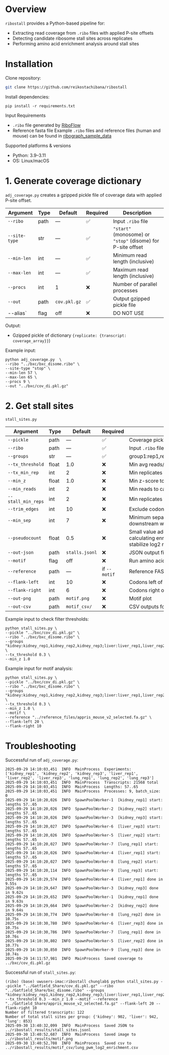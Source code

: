 # Overview

`ribostall` provides a Python-based pipeline for:
- Extracting read coverage from `.ribo` files with applied P-site offsets  
- Detecting candidate ribosome stall sites across replicates  
- Performing amino acid enrichment analysis around stall sites

# Installation

Clone repository:
```bash
git clone https://github.com/reikostachibana/ribostall
```

Install dependencies:
```
pip install -r requirements.txt
```

Input Requirements
* `.ribo` file generated by [RiboFlow](https://github.com/ribosomeprofiling/riboflow)
* Reference fasta file
Example `.ribo` files and reference files (human and mouse) can be found in [ribograph_sample_data](https://github.com/ribosomeprofiling/ribograph_sampledata?tab=readme-ov-file)

Supported platforms & versions
* Python: 3.9–3.11
* OS: Linux/macOS

# 1. Generate coverage dictionary

`adj_coverage.py` creates a gzipped pickle file of coverage data with applied P-site offset.

| Argument      | Type   | Default | Required | Description |
|---------------|--------|---------|----------|-------------|
| `--ribo`      | path   | —       | ✅       | Input `.ribo` file |
| `--site-type` | str    | —       | ✅       | `"start"` (monosome) or `"stop"` (disome) for P-site offset |
| `--min-len`   | int    | —       | ✅       | Minimum read length (inclusive) |
| `--max-len`   | int    | —       | ✅       | Maximum read length (inclusive) |
| `--procs`     | int    | 1       | ❌       | Number of parallel processes |
| `--out`       | path   | `cov.pkl.gz` | ✅ | Output gzipped pickle file |
| --alias`       | flag   | off  | ❌ | DO NOT USE  |

Output:
* Gzipped pickle of dictionary `{replicate: {transcript: coverage_array}}`)

Example input:
```
python adj_coverage.py  \
--ribo "../bxc/bxc_disome.ribo" \
--site-type "stop" \
--min-len 57 \
--max-len 65 \
--procs 9 \
--out "../bxc/cov_di.pkl.gz"
```

# 2. Get stall sites

`stall_sites.py`

| Argument         | Type   | Default | Required | Description |
|------------------|--------|---------|----------|-------------|
| `--pickle`       | path   | —       | ✅       | Coverage pickle (`.pkl.gz`) |
| `--ribo`         | path   | —       | ✅       | Input `.ribo` file |
| `--groups`       | str    | —       | ✅       | group1:rep1,rep2,rep3;group2:rep1,rep2,rep3;group3... |
| `--tx_threshold` | float  | 1.0     | ❌       | Min avg reads/nt to keep transcript |
| `--tx_min_rep`    | int    | 2       | ❌       | Min replicates to support transcript |
| `--min_z`        | float  | 1.0     | ❌       | Min z-score to call stall site |
| `--min_reads`    | int    | 2       | ❌       | Min reads to call stall site |
| `--stall_min_reps` | int   | 2       | ❌       | Min replicates to support stall site |
| `--trim_edges`   | int    | 10      | ❌       | Exclude codons at CDS ends |
| `--min_sep`      | int    | 7       | ❌       | Minimum separation between consensus sites; prefer downstream when closer than this |
| `--pseudocount`   | float  | 0.5     | ❌       | Small value added to all amino acid counts before calculating enrichment, to avoid division by zero and stabilize log2 ratios |
| `--out-json`     | path   | `stalls.jsonl` | ❌ | JSON output file |
| `--motif`        | flag   | off     | ❌       | Run amino acid motif analysis |
| `--reference`    | path   | —       | if `--motif` | Reference FASTA file |
| `--flank-left`   | int    | 10      | ❌       | Codons left of P-site for motif |
| `--flank-right`  | int    | 6       | ❌       | Codons right of P-site for motif |
| `--out-png`      | path   | `motif.png`    | ❌ | Motif plot |
| `--out-csv`      | path   | `motif_csv/`   | ❌ | CSV outputs for motif enrichment |

Example input to check filter thresholds:
```
python stall_sites.py \
--pickle "../bxc/cov_di.pkl.gz" \
--ribo "../bxc/bxc_disome.ribo" \
--groups "kidney:kidney_rep1,kidney_rep2,kidney_rep3;liver:liver_rep1,liver_rep2,liver_rep3;lung:lung_rep1,lung_rep2,lung_rep3" \
--tx_threshold 0.3 \
--min_z 1.0
```

Example input for motif analysis:
```
python stall_sites.py \
--pickle "../bxc/cov_di.pkl.gz" \
--ribo "../bxc/bxc_disome.ribo" \
--groups "kidney:kidney_rep1,kidney_rep2,kidney_rep3;liver:liver_rep1,liver_rep2,liver_rep3;lung:lung_rep1,lung_rep2,lung_rep3" \
--tx_threshold 0.3 \
--min_z 1.0 \
--motif \
--reference "../reference_files/appris_mouse_v2_selected.fa.gz" \
--flank-left 20 \
--flank-right 10
```

# Troubleshooting

Successful run of `adj_coverage.py`:
```
2025-09-29 14:10:03,451  INFO  MainProcess  Experiments: ['kidney_rep1', 'kidney_rep2', 'kidney_rep3', 'liver_rep1', 'liver_rep2', 'liver_rep3', 'lung_rep1', 'lung_rep2', 'lung_rep3']
2025-09-29 14:10:03,451  INFO  MainProcess  Transcripts: 21568 total
2025-09-29 14:10:03,451  INFO  MainProcess  Lengths: 57..65
2025-09-29 14:10:03,451  INFO  MainProcess  Processes: 9, batch_size: 0
2025-09-29 14:10:20,026  INFO  SpawnPoolWorker-1  [kidney_rep1] start: lengths 57..65
2025-09-29 14:10:20,026  INFO  SpawnPoolWorker-2  [kidney_rep2] start: lengths 57..65
2025-09-29 14:10:20,026  INFO  SpawnPoolWorker-3  [kidney_rep3] start: lengths 57..65
2025-09-29 14:10:20,027  INFO  SpawnPoolWorker-6  [liver_rep3] start: lengths 57..65
2025-09-29 14:10:20,026  INFO  SpawnPoolWorker-5  [liver_rep2] start: lengths 57..65
2025-09-29 14:10:20,027  INFO  SpawnPoolWorker-7  [lung_rep1] start: lengths 57..65
2025-09-29 14:10:20,026  INFO  SpawnPoolWorker-4  [liver_rep1] start: lengths 57..65
2025-09-29 14:10:20,027  INFO  SpawnPoolWorker-8  [lung_rep2] start: lengths 57..65
2025-09-29 14:10:20,114  INFO  SpawnPoolWorker-9  [lung_rep3] start: lengths 57..65
2025-09-29 14:10:29,574  INFO  SpawnPoolWorker-4  [liver_rep1] done in 9.55s
2025-09-29 14:10:29,647  INFO  SpawnPoolWorker-3  [kidney_rep3] done in 9.62s
2025-09-29 14:10:29,652  INFO  SpawnPoolWorker-1  [kidney_rep1] done in 9.63s
2025-09-29 14:10:29,664  INFO  SpawnPoolWorker-2  [kidney_rep2] done in 9.64s
2025-09-29 14:10:30,774  INFO  SpawnPoolWorker-8  [lung_rep2] done in 10.75s
2025-09-29 14:10:30,780  INFO  SpawnPoolWorker-6  [liver_rep3] done in 10.75s
2025-09-29 14:10:30,786  INFO  SpawnPoolWorker-7  [lung_rep1] done in 10.76s
2025-09-29 14:10:30,802  INFO  SpawnPoolWorker-5  [liver_rep2] done in 10.77s
2025-09-29 14:10:30,850  INFO  SpawnPoolWorker-9  [lung_rep3] done in 10.74s
2025-09-29 14:11:57,981  INFO  MainProcess  Saved coverage to ../bxc/cov_di.pkl.gz
```

Successful run of `stall_sites.py`:
```
(ribo) (base) uwusers-imac:ribostall chunglab$ python stall_sites.py --pickle "../Gatfield_Share/cov_di.pkl.gz" --ribo "../Gatfield_Share/bxc_disome.ribo" --groups "kidney:kidney_rep1,kidney_rep2,kidney_rep3;liver:liver_rep1,liver_rep2,liver_rep3;lung:lung_rep1,lung_rep2,lung_rep3" --tx_threshold 0.3 --min_z 1.0 --motif --reference "../Gatfield_Share/appris_mouse_v2_selected.fa.gz" --flank-left 20 --flank-right 10
Number of filtered transcripts: 122
Number of total stall sites per group: {'kidney': 902, 'liver': 942, 'lung': 853}
2025-09-30 13:40:32,099  INFO  MainProcess  Saved JSON to ../ribostall_results/stall_sites.jsonl
2025-09-30 13:40:52,687  INFO  MainProcess  Saved image to ../ribostall_results/motif.png
2025-09-30 13:40:52,708  INFO  MainProcess  Saved csv to ../ribostall_results/motif_csv/lung_pwm_log2_enrichment.csv
```
